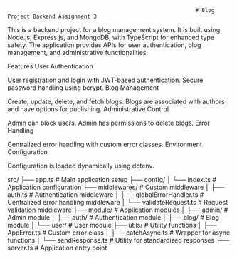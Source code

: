                                                               # Blog Project Backend Assignment 3
This is a backend project for a blog management system. It is built using Node.js, Express.js, and MongoDB, with TypeScript for enhanced type safety. The application provides APIs for user authentication, blog management, and administrative functionalities.

Features
User Authentication

User registration and login with JWT-based authentication.
Secure password handling using bcrypt.
Blog Management

Create, update, delete, and fetch blogs.
Blogs are associated with authors and have options for publishing.
Administrative Control

Admin can block users.
Admin has permissions to delete blogs.
Error Handling

Centralized error handling with custom error classes.
Environment Configuration

Configuration is loaded dynamically using dotenv.

src/
├── app.ts                  # Main application setup
├── config/
│   └── index.ts            # Application configuration
├── middlewares/            # Custom middleware
│   ├── auth.ts             # Authentication middleware
│   ├── globalErrorHandler.ts  # Centralized error handling middleware
│   └── validateRequest.ts  # Request validation middleware
├── module/                 # Application modules
│   ├── admin/              # Admin module
│   ├── auth/               # Authentication module
│   ├── blog/               # Blog module
│   └── user/               # User module
├── utils/                  # Utility functions
│   ├── AppError.ts         # Custom error class
│   ├── catchAsync.ts       # Wrapper for async functions
│   └── sendResponse.ts     # Utility for standardized responses
└── server.ts               # Application entry point

